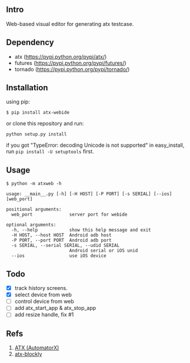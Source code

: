 ## Intro
Web-based visual editor for generating atx testcase.

## Dependency
- atx (https://pypi.python.org/pypi/atx/)
- futures (https://pypi.python.org/pypi/futures/)
- tornado (https://pypi.python.org/pypi/tornado/)

## Installation
using pip:
```
$ pip install atx-webide
```

or clone this repository and run:

```python setup.py install```

if you got "TypeError: decoding Unicode is not supported" in easy_install,
run ```pip install -U setuptools``` first.

## Usage
```
$ python -m atxweb -h

usage: __main__.py [-h] [-H HOST] [-P PORT] [-s SERIAL] [--ios] [web_port]

positional arguments:
  web_port              server port for webide

optional arguments:
  -h, --help            show this help message and exit
  -H HOST, --host HOST  Android adb host
  -P PORT, --port PORT  Android adb port
  -s SERIAL, --serial SERIAL, --udid SERIAL
                        Android serial or iOS unid
  --ios                 use iOS device
```

## Todo
- [x] track history screens.
- [x] select device from web
- [ ] control device from web
- [ ] add atx_start_app & atx_stop_app
- [ ] add resize handle, fix #1

## Refs
1. [ATX (AutomatorX)](https://github.com/codeskyblue/AutomatorX)
2. [atx-blockly](https://github.com/openatx/blockly)
